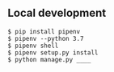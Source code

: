 ## Local development
```
$ pip install pipenv
$ pipenv --python 3.7
$ pipenv shell
$ pipenv setup.py install
$ python manage.py ____
```

